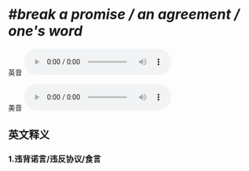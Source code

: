 # ***\#break a promise / an agreement / one's word*** 
英音
<audio src="./media/break a promise   break an agreement   break one's word1_AAC.aac" controls="controls"></audio>

美音
<audio src="./media/break a promise  break an agreement  break one's word2_AAC.aac" controls="controls"></audio>



  

英文释义
---
### 1.**违背诺言/违反协议/食言**  


